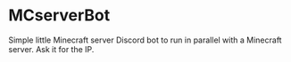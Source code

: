 # MCserverBot
Simple little Minecraft server Discord bot to run in parallel with a Minecraft server. Ask it for the IP.
